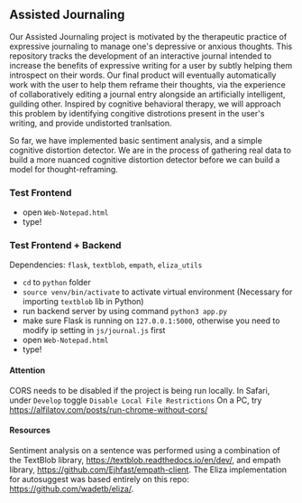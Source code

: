 ## Assisted Journaling
Our Assisted Journaling project is motivated by the therapeutic practice of expressive journaling to manage one's depressive or anxious thoughts. This repository tracks the development of an interactive journal intended to increase the benefits of expressive writing for a user by subtly helping them introspect on their words. Our final product will eventually automatically work with the user to help them reframe their thoughts, via the experience of collaboratively editing a journal entry alongside an artificially intelligent, guilding other. Inspired by cognitive behavioral therapy, we will approach this problem by identifying congitive distrotions present in the user's writing, and provide undistorted tranlsation. 

So far, we have implemented basic sentiment analysis, and a simple cognitive distortion detector. We are in the process of gathering real data to build a more nuanced cognitive distortion detector before we can build a model for thought-reframing.

### Test Frontend
- open `Web-Notepad.html`
- type!

### Test Frontend + Backend
Dependencies: `flask`, `textblob`, `empath`, `eliza_utils`
- `cd` to `python` folder
- `source venv/bin/activate` to activate virtual environment (Necessary for importing `textblob` lib in Python)
- run backend server by using command `python3 app.py`
- make sure Flask is running on `127.0.0.1:5000`, otherwise you need to modify ip setting in `js/journal.js` first
- open `Web-Notepad.html`
- type!

#### Attention
CORS needs to be disabled if the project is being run locally. In Safari, under `Develop` toggle `Disable Local File Restrictions`
On a PC, try https://alfilatov.com/posts/run-chrome-without-cors/

#### Resources
Sentiment analysis on a sentence was performed using a combination of the TextBlob library, https://textblob.readthedocs.io/en/dev/, and empath library, https://github.com/Ejhfast/empath-client.
The Eliza implementation for autosuggest was based entirely on this repo: https://github.com/wadetb/eliza/.
